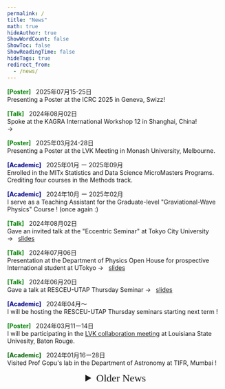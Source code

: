 ```yaml
---
permalink: /
title: "News"
math: true
hideAuthor: true
ShowWordCount: false
ShowToc: false
ShowReadingTime: false
hideTags: true
redirect_from: 
  - /news/
---
```



<!-- News -->
<!-- <h2><p style="text-align:center; font-family:mistral;"> News </p></h2>
-->


<!-- <i class="fa fa-clock"></i>
<i class="ai ai-google-scholar"></i>
<a href="https://scholar.google.com/citations?hl=en&amp;user=FtzrMYwAAAAJ" class="icon-link" target="_blank" rel="noopener" data-original-href="https://scholar.google.com/citations?hl=en&amp;user=FtzrMYwAAAAJ"><i class="ai ai-google-scholar"></i> Google Scholar</a> -->

<!-- <div style="text-align: center">
<a href="https://sensr.net/auth/users/sign_up">
<button style="background-color:#a4d61e;margin-top:6px;margin-bottom:16px;border-radius:4px;font-size:1.6em;padding:8px 20px;    font-family: "GibsonSemibold", "Helvetica Neue", Helvetica, Arial, sans-serif;float:none !important;text-shadow:0 1px 1px rgba(0,0,0,0.2)">
Sign up for free!
</button>
</a>
</div>
-->

<!--{{% button href="https://gohugo.io/" %}}Get Hugo{{% /button %}}
{{% button href="https://gohugo.io/" style="warning" icon="dog" %}}Get Hugo{{% /button %}}-->

<span style="color:green; font-weight:bold">[Poster]</span> 
&nbsp;
<i class="fa fa-paper-plane"></i>
2025年07月15-25日
<br/>
Presenting a Poster at the ICRC 2025 in Geneva, Swizz!

<span style="color:green; font-weight:bold">[Talk]</span>
&nbsp;
<i class="fa fa-paper-plane"></i>
2024年08月02日
<br/>
Spoke at the KAGRA International Workshop 12 in Shanghai, China!
<br/>
$\rightarrow$ <i class="fa fa-file-pdf">&nbsp;</i>

<span style="color:green; font-weight:bold">[Poster]</span> 
&nbsp;
<i class="fa fa-paper-plane"></i>
2025年03月24-28日
<br/>
Presenting a Poster at the LVK Meeting in Monash University, Melbourne.

<span style="color:darkblue; font-weight:bold">[Academic]</span>
&nbsp;
<i class="fa fa-paper-plane"></i>
2025年01月 ー 2025年09月
</br>
Enrolled in the MITx Statistics and Data Science MicroMasters Programs. Crediting four courses in the Methods track.

<span style="color:darkblue; font-weight:bold">[Academic]</span>
&nbsp;
<i class="fa fa-paper-plane"></i>
2024年10月 ー 2025年02月
</br>
I serve as a Teaching Assistant for the Graduate-level "Graviational-Wave Physics" Course ! (once again :)

<span style="color:green; font-weight:bold">[Talk]</span>
&nbsp;
<i class="fa fa-paper-plane"></i>
2024年08月02日
<br/>
Gave an invited talk at the "Eccentric Seminar" at Tokyo City University 
<br/>
$\rightarrow$ <i class="fa fa-file-pdf">&nbsp;</i>
<a href="https://www.dropbox.com/scl/fi/pamxd525b7lg1o9vjiaxs/eccentric-seminar-240802-talk-v1.pdf?rlkey=slz51bn7jgyfgpzu6io3b0b95&dl=0">slides</a>

<span style="color:green; font-weight:bold">[Talk]</span>
&nbsp;
<i class="fa fa-paper-plane"></i>
2024年07月06日
<br/>
Presentation at the Department of Physics Open House for prospective International student at UTokyo
$\rightarrow$ <i class="fa fa-file-pdf">&nbsp;</i>
<a href="https://www.dropbox.com/scl/fi/m49tb46fregudg8s8rmua/UTokyo-Phys-Dept-Open-House-240706.pdf?rlkey=jnzbhoxyq8kyc7r1ng9mg3rvh&dl=0">slides</a>

<span style="color:green; font-weight:bold">[Talk]</span>
&nbsp;
<i class="fa fa-paper-plane"></i>
2024年06月20日
<br/>
Gave a talk at RESCEU-UTAP Thursday Seminar
$\rightarrow$ <i class="fa fa-file-pdf">&nbsp;</i>
<a href="https://www.dropbox.com/scl/fi/d7rvscuzuf3462wbtirog/thurs-seminar-240620-talk.pdf?rlkey=pxnfixmqqaplledvruua56du6&dl=0">slides</a>

<span style="color:darkblue; font-weight:bold">[Academic]</span>
&nbsp;
<i class="fa fa-paper-plane"></i>
2024年04月〜
<br/>
I will be hosting the RESCEU-UTAP Thursday seminars starting next term ! 

<span style="color:green; font-weight:bold">[Poster]</span> 
&nbsp;
<i class="fa fa-paper-plane"></i>
2024年03月11ー14日
<br/>
I will be participating in the [LVK collaboration meeting](https://www.lsu.edu/physics/lvkmeeting/index.php) at Louisiana State Univesity, Baton Rouge.

<span style="color:darkgreen; font-weight:bold">[Academic]</span>
&nbsp;
<i class="fa fa-paper-plane"></i>
2024年01月16ー28日
<br/>
Visited Prof Gopu's lab in the Department of Astronomy at TIFR, Mumbai !
      
<!-- Older News -->

<details>
	<summary style="font-family: mistral; text-align:center; font-size: 24px">
	Older News
	</summary>
	

<i class="fa fa-paper-plane">&nbsp;</i>
2023年12月$\sim$
<br/>
<span style="color:darkgreen; font-weight:bold">[Academic]</span> 
I am be one of the [reviewers](https://git.ligo.org/waveforms/reviews/nrtidalv3/-/wikis/home#review-checks-and-review-documentation) for the [NRTidalv3](https://dcc.ligo.org/G2302143) waveform model ! My contributions will be on _Time Domain Behavior_ and _Documentation_. 

- <span style="color:blue; font-weight:bold">[Part-time]</span> 2023年12月07ー15日
<br/> Serving as a part-time worker during the RESCEU-NBIA workshop in the Hongo campus !

- <span style="color:green; font-weight:bold">[Talk]</span> 2023年12月07ー15日
<br/> I plan to submit present a talk on X-Ray Observations in the [RESCEU-NBIA GW Workshop](https://indico2.cns.s.u-tokyo.ac.jp/event/286/overview), at UTokyo, Hongo campus !

- <span style="color:green; font-weight:bold">[Talk]</span> 2023年12月04ー06日
<br/> Have a talk at the [Gakujutsu-Henkaku Conference](https://multimessenger.jp/en/events/annualconf-1/) in Gero Onsen Sumeikan, Gifu !

- <span style="color:green; font-weight:bold">[Poster]</span> 2023年11月13ー18日
<br/> I will present a Poster in the [MLPhys Conference](https://mlphys.scphys.kyoto-u.ac.jp/ic_mlphys/) at YITP, Kyoto University.

- <span style="color:blue; font-weight:bold">[Part-time]</span> 2023年11月06ー09日
<br/> Tomonokai Junior High School Program at Mitaka !

- <span style="color:green; font-weight:bold">[Talk]</span> 2023年10月31日
<br/> I have a contributed talk at the [RESCEU Symposium](https://www.resceu.s.u-tokyo.ac.jp/symposium/resceu_sympo2023/), UTokyo, Hongo.

- <span style="color:darkblue; font-weight:bold">[Academic]</span> 2023年10月ー2024年02月
<br/> I serve as a Teaching Assistant for the Graduate-level "Graviational-Wave Physics" Course ! (my first TAship :)

- <span style="color:brown; font-weight:bold">[Career]</span> 2023年10月01日
<br/> Started PhD with Kipp-san at [RESCEU](https://www.resceu.s.u-tokyo.ac.jp/top.php), The University of Tokyo

</details>